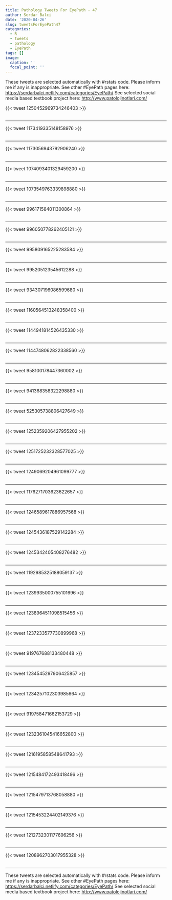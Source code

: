 ```yaml
---
title: Pathology Tweets For EyePath - 47
author: Serdar Balci
date: '2020-04-26'
slug: tweetsForEyePath47
categories:
  - R
  - tweets
  - pathology
  - EyePath
tags: []
image:
  caption: ''
  focal_point: ''
---
```



These tweets are selected automatically with #rstats code. Please inform me if any is inappropriate.
See other #EyePath pages here: https://serdarbalci.netlify.com/categories/EyePath/ 
See selected social media based textbook project here: http://www.patolojinotlari.com/

{{< tweet 1250452969734246403 >}}
<br>
<br>
<hr>
{{< tweet 1173419335148158976 >}}
<br>
<br>
<hr>
{{< tweet 1173056943792906240 >}}
<br>
<br>
<hr>
{{< tweet 1074093401329459200 >}}
<br>
<br>
<hr>
{{< tweet 1073549763339898880 >}}
<br>
<br>
<hr>
{{< tweet 996171584011300864 >}}
<br>
<br>
<hr>
{{< tweet 996050778262405121 >}}
<br>
<br>
<hr>
{{< tweet 995809165225283584 >}}
<br>
<br>
<hr>
{{< tweet 995205123545612288 >}}
<br>
<br>
<hr>
{{< tweet 934307196086599680 >}}
<br>
<br>
<hr>
{{< tweet 1160564513248358400 >}}
<br>
<br>
<hr>
{{< tweet 1144941814526435330 >}}
<br>
<br>
<hr>
{{< tweet 1144748062822338560 >}}
<br>
<br>
<hr>
{{< tweet 958100178447360002 >}}
<br>
<br>
<hr>
{{< tweet 941368358322298880 >}}
<br>
<br>
<hr>
{{< tweet 525305738806427649 >}}
<br>
<br>
<hr>
{{< tweet 1252359206427955202 >}}
<br>
<br>
<hr>
{{< tweet 1251725232328577025 >}}
<br>
<br>
<hr>
{{< tweet 1249069204961099777 >}}
<br>
<br>
<hr>
{{< tweet 1176271703623622657 >}}
<br>
<br>
<hr>
{{< tweet 1246589617886957568 >}}
<br>
<br>
<hr>
{{< tweet 1245436187529142284 >}}
<br>
<br>
<hr>
{{< tweet 1245342405408276482 >}}
<br>
<br>
<hr>
{{< tweet 1192985325188059137 >}}
<br>
<br>
<hr>
{{< tweet 1239935000755101696 >}}
<br>
<br>
<hr>
{{< tweet 1238964511098515456 >}}
<br>
<br>
<hr>
{{< tweet 1237233577730899968 >}}
<br>
<br>
<hr>
{{< tweet 919767688133480448 >}}
<br>
<br>
<hr>
{{< tweet 1234545297906425857 >}}
<br>
<br>
<hr>
{{< tweet 1234257102303985664 >}}
<br>
<br>
<hr>
{{< tweet 919758471662153729 >}}
<br>
<br>
<hr>
{{< tweet 1232361045416652800 >}}
<br>
<br>
<hr>
{{< tweet 1216195858548641793 >}}
<br>
<br>
<hr>
{{< tweet 1215484172493418496 >}}
<br>
<br>
<hr>
{{< tweet 1215479713768058880 >}}
<br>
<br>
<hr>
{{< tweet 1215453224402149376 >}}
<br>
<br>
<hr>
{{< tweet 1212732301177696256 >}}
<br>
<br>
<hr>
{{< tweet 1208962703017955328 >}}
<br>
<br>
<hr>


These tweets are selected automatically with #rstats code. Please inform me if any is inappropriate.
See other #EyePath pages here: https://serdarbalci.netlify.com/categories/EyePath/ 
See selected social media based textbook project here: http://www.patolojinotlari.com/
